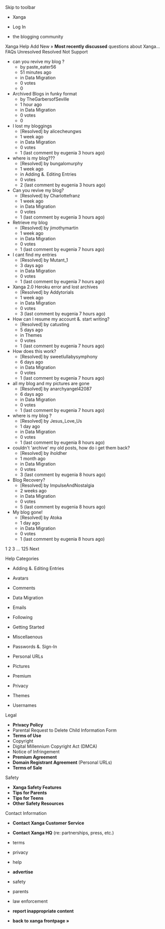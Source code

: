 Skip to toolbar

*   Xanga

*   Log In

*   the blogging community

Xanga Help Add New » **Most recently discussed** questions about Xanga… FAQs Unresolved Resolved Not Support

*   can you revive my blog ?
    *   by paste\_eater56
    *   51 minutes ago
    *   in Data Migration
    *   0 votes
    *   0
*   Archived Blogs in funky format
    *   by TheGarbersofSeville
    *   1 hour ago
    *   in Data Migration
    *   0 votes
    *   0
*   I lost my bloggings
    *   \[Resolved\] by alicecheungws
    *   1 week ago
    *   in Data Migration
    *   0 votes
    *   1 (last comment by eugenia 3 hours ago)
*   where is my blog???
    *   \[Resolved\] by bungalomurphy
    *   1 week ago
    *   in Adding &. Editing Entries
    *   0 votes
    *   2 (last comment by eugenia 3 hours ago)
*   Can you revive my blog?
    *   \[Resolved\] by Charlottefranz
    *   1 week ago
    *   in Data Migration
    *   0 votes
    *   1 (last comment by eugenia 3 hours ago)
*   Retrieve my blog
    *   \[Resolved\] by jimothymartin
    *   1 week ago
    *   in Data Migration
    *   0 votes
    *   1 (last comment by eugenia 7 hours ago)
*   I cant find my entries
    *   \[Resolved\] by Mutant\_1
    *   3 days ago
    *   in Data Migration
    *   0 votes
    *   1 (last comment by eugenia 7 hours ago)
*   Xanga 2.0 Heroku error and lost archives
    *   \[Resolved\] by Addytorials
    *   1 week ago
    *   in Data Migration
    *   0 votes
    *   3 (last comment by eugenia 7 hours ago)
*   How can I resume my account &. start writing?
    *   \[Resolved\] by catusting
    *   5 days ago
    *   in Themes
    *   0 votes
    *   1 (last comment by eugenia 7 hours ago)
*   How does this work?
    *   \[Resolved\] by sweetlullabysymphony
    *   6 days ago
    *   in Data Migration
    *   0 votes
    *   1 (last comment by eugenia 7 hours ago)
*   all my blog and my pictures are gone
    *   \[Resolved\] by anarchyangel42087
    *   6 days ago
    *   in Data Migration
    *   0 votes
    *   1 (last comment by eugenia 7 hours ago)
*   where is my blog ?
    *   \[Resolved\] by Jesus\_Love\_Us
    *   1 day ago
    *   in Data Migration
    *   0 votes
    *   1 (last comment by eugenia 8 hours ago)
*   couldn't 'archive' my old posts, how do i get them back?
    *   \[Resolved\] by iholdher
    *   1 month ago
    *   in Data Migration
    *   0 votes
    *   3 (last comment by eugenia 8 hours ago)
*   Blog Recovery?
    *   \[Resolved\] by ImpulseAndNostalgia
    *   2 weeks ago
    *   in Data Migration
    *   0 votes
    *   5 (last comment by eugenia 8 hours ago)
*   My blog gone!
    *   \[Resolved\] by Atoka
    *   1 day ago
    *   in Data Migration
    *   0 votes
    *   1 (last comment by eugenia 8 hours ago)

1 2 3 ... 125 Next

Help Categories

*   Adding &. Editing Entries
*   Avatars
*   Comments
*   Data Migration
*   Emails
*   Following
*   Getting Started
*   Miscellaenous

*   Passwords &. Sign-In
*   Personal URLs
*   Pictures
*   Premium
*   Privacy
*   Themes
*   Usernames

Legal

*   **Privacy Policy**
*   Parental Request to Delete Child Information Form
*   **Terms of Use**
*   Copyright
*   Digital Millennium Copyright Act (DMCA)
*   Notice of Infringement
*   **Premium Agreement**
*   **Domain Registrant Agreement** (Personal URLs)
*   **Terms of Sale**

Safety

*   **Xanga Safety Features**
*   **Tips for Parents**
*   **Tips for Teens**
*   **Other Safety Resources**

Contact Information

*   **Contact Xanga Customer Service**
*   **Contact Xanga HQ** (re: partnerships, press, etc.)

*   terms
*   privacy
*   help
*   **advertise**

*   safety
*   parents
*   law enforcement
*   **report inappropriate content**

*   **back to xanga frontpage »**